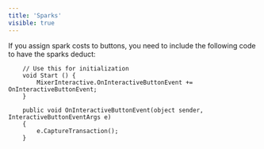 ```yaml
---
title: 'Sparks'
visible: true
---
```


If you assign spark costs to buttons, you need to include the following code to have the sparks deduct:

```
    // Use this for initialization
    void Start () {
        MixerInteractive.OnInteractiveButtonEvent += OnInteractiveButtonEvent;
    }

    public void OnInteractiveButtonEvent(object sender, InteractiveButtonEventArgs e)
    {
        e.CaptureTransaction();
    }

```
